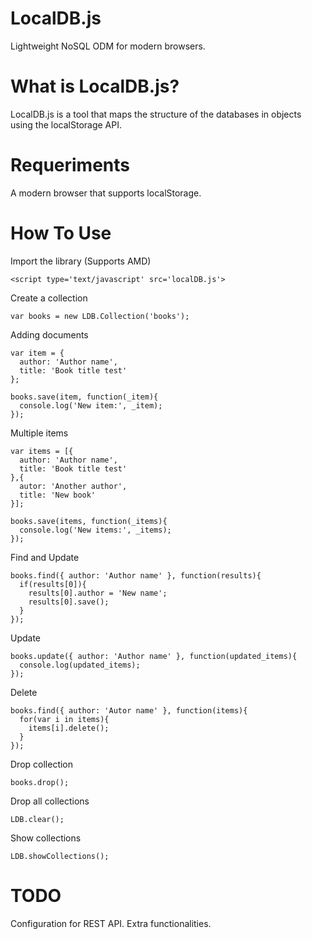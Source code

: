 LocalDB.js
==========

Lightweight NoSQL ODM for modern browsers.

# What is LocalDB.js?

LocalDB.js is a tool that maps the structure of the databases in objects using the localStorage API.

# Requeriments

A modern browser that supports localStorage.

# How To Use

Import the library (Supports AMD)

```
<script type='text/javascript' src='localDB.js'>
```

Create a collection

```
var books = new LDB.Collection('books');
```

Adding documents

```
var item = {
  author: 'Author name',
  title: 'Book title test'
};

books.save(item, function(_item){
  console.log('New item:', _item);
});
```

Multiple items

```
var items = [{
  author: 'Author name',
  title: 'Book title test'
},{
  autor: 'Another author',
  title: 'New book'
}];

books.save(items, function(_items){
  console.log('New items:', _items);
});
```

Find and Update

```
books.find({ author: 'Author name' }, function(results){
  if(results[0]){
    results[0].author = 'New name';
    results[0].save();
  }
});
```

Update

```
books.update({ author: 'Author name' }, function(updated_items){
  console.log(updated_items);
});
```

Delete

```
books.find({ author: 'Autor name' }, function(items){
  for(var i in items){
    items[i].delete();
  }
});
```

Drop collection

```
books.drop();
```

Drop all collections
```
LDB.clear();
```

Show collections
```
LDB.showCollections();
```

# TODO
Configuration for REST API.
Extra functionalities.